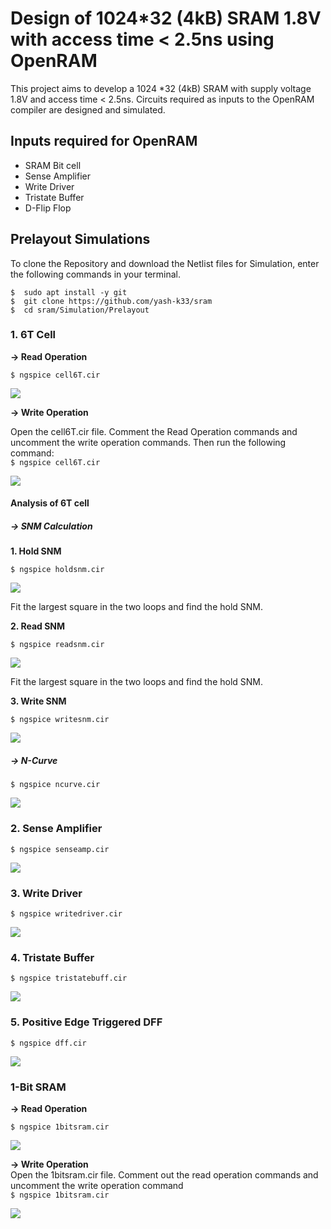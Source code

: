 # Design of 1024*32 (4kB) SRAM 1.8V with access time &lt; 2.5ns using OpenRAM

This project aims to develop a 1024 *32 (4kB) SRAM with supply voltage 1.8V and access time < 2.5ns. Circuits required as inputs to the OpenRAM compiler are designed and simulated.

## Inputs required for OpenRAM 
* SRAM Bit cell  
* Sense Amplifier  
* Write Driver  
* Tristate Buffer  
* D-Flip Flop  

## Prelayout Simulations  
To clone the Repository and download the Netlist files for Simulation, enter the following commands in your terminal.  
```
$  sudo apt install -y git
$  git clone https://github.com/yash-k33/sram
$  cd sram/Simulation/Prelayout
```

### 1. 6T Cell
**-> Read Operation**  

`$ ngspice cell6T.cir`

![](https://github.com/yash-k99/sram/blob/master/Waveforms/cell_read.PNG)

**-> Write Operation**

Open the cell6T.cir file. Comment the Read Operation commands and uncomment the write operation commands. Then run the following command:  
`$ ngspice cell6T.cir`

![](https://github.com/yash-k99/sram/blob/master/Waveforms/cell_write.PNG)

#### Analysis of 6T cell

##### **-> SNM Calculation**
**1. Hold SNM**

`$ ngspice holdsnm.cir`

![](https://github.com/yash-k99/sram/blob/master/Waveforms/holdsnm.PNG)

Fit the largest square in the two loops and find the hold SNM.

**2. Read SNM**

`$ ngspice readsnm.cir`

![](https://github.com/yash-k99/sram/blob/master/Waveforms/readsnm.PNG)

Fit the largest square in the two loops and find the hold SNM.

**3. Write SNM**

`$ ngspice writesnm.cir`

![](https://github.com/yash-k99/sram/blob/master/Waveforms/writesnm.PNG)

##### **-> N-Curve**

`$ ngspice ncurve.cir`

![](https://github.com/yash-k99/sram/blob/master/Waveforms/ncurve.PNG)

### 2. Sense Amplifier

`$ ngspice senseamp.cir`

![](https://github.com/yash-k99/sram/blob/master/Waveforms/senseamp.PNG)

### 3. Write Driver

`$ ngspice writedriver.cir`

![](https://github.com/yash-k99/sram/blob/master/Waveforms/writedriver.PNG)

### 4. Tristate Buffer

`$ ngspice tristatebuff.cir`

![](https://github.com/yash-k99/sram/blob/master/Waveforms/tristate.PNG)

### 5. Positive Edge Triggered DFF

`$ ngspice dff.cir`

![](https://github.com/yash-k99/sram/blob/master/Waveforms/dff.PNG)

### 1-Bit SRAM  
**-> Read Operation**

`$ ngspice 1bitsram.cir`

![](https://github.com/yash-k99/sram/blob/master/Waveforms/1bit_read.PNG)

**-> Write Operation**  
Open the 1bitsram.cir file. Comment out the read operation commands and uncomment the write operation command  
`$ ngspice 1bitsram.cir`

![](https://github.com/yash-k99/sram/blob/master/Waveforms/1bit_write.PNG)

